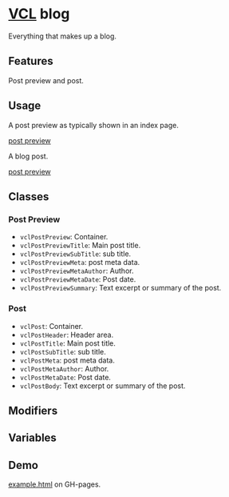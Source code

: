 # [VCL](https://github.com/vcl/vcl/doc) blog

Everything that makes up a blog.

## Features

Post preview and post.

## Usage

A post preview as typically shown in an index page.

[post preview](/demo/example-post-preview.html)

A blog post.

[post preview](/demo/example-post.html)

## Classes

### Post Preview

- `vclPostPreview`: Container.
- `vclPostPreviewTitle`: Main post title.
- `vclPostPreviewSubTitle`: sub title.
- `vclPostPreviewMeta`: post meta data.
- `vclPostPreviewMetaAuthor`: Author.
- `vclPostPreviewMetaDate`: Post date.
- `vclPostPreviewSummary`: Text excerpt or summary of the post.

### Post

- `vclPost`: Container.
- `vclPostHeader`: Header area.
- `vclPostTitle`: Main post title.
- `vclPostSubTitle`: sub title.
- `vclPostMeta`: post meta data.
- `vclPostMetaAuthor`: Author.
- `vclPostMetaDate`: Post date.
- `vclPostBody`: Text excerpt or summary of the post.

## Modifiers

## Variables

## Demo

[example.html](/demo/example.html) on GH-pages.
